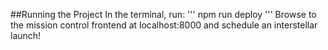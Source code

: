 ##Running the Project
In the terminal, run: 
'''
npm run deploy
'''
Browse to the mission control frontend at localhost:8000 and schedule an interstellar launch!

